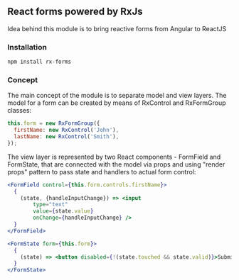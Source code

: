 ## React forms powered by RxJs
Idea behind this module is to bring reactive forms from Angular to ReactJS
### Installation
```sh
npm install rx-forms
```
### Concept
The main concept of the module is to separate model and view layers.
The model for a form can be created by means of RxControl and RxFormGroup classes:
```js
this.form = new RxFormGroup({
  firstName: new RxControl('John'),
  lastName: new RxControl('Smith'),
});
```
The view layer is represented by two React components - FormField and FormState, that are connected with the model via props and using "render props" pattern to pass state and handlers to actual form control:
```jsx
<FormField control={this.form.controls.firstName}>
  {
    (state, {handleInputChange}) => <input 
        type="text" 
        value={state.value} 
        onChange={handleInputChange} />
  }
</FormField>

<FormState form={this.form}>
  {
    (state) => <button disabled={!(state.touched && state.valid)}>Submit</button>
  }
</FormState>
```
